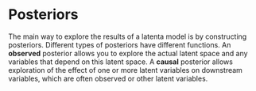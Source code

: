 # Posteriors

The main way to explore the results of a latenta model is by constructing posteriors. Different types of posteriors have different functions. An **observed** posterior allows you to explore the actual latent space and any variables that depend on this latent space. A **causal** posterior allows exploration of the effect of one or more latent variables on downstream variables, which are often observed or other latent variables.